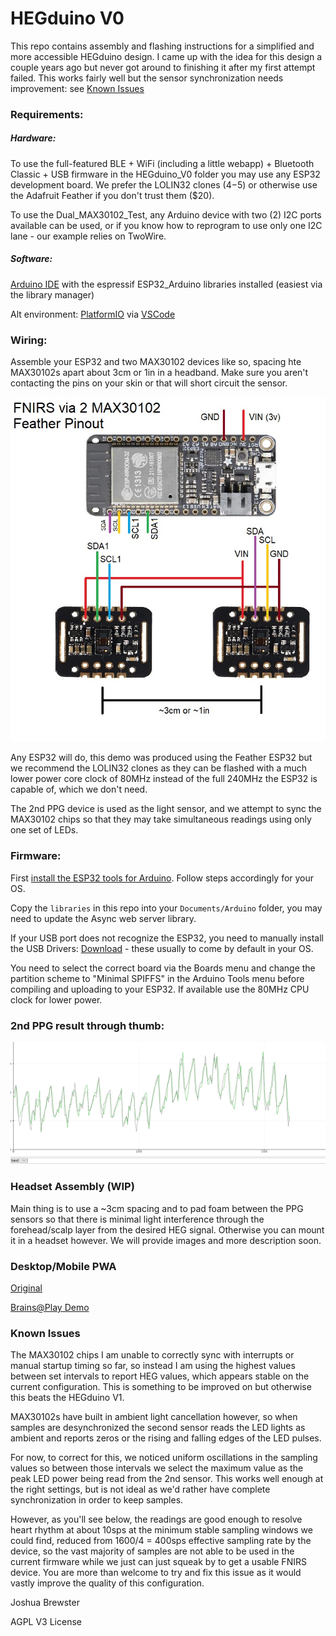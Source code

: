 # HEGduino V0

This repo contains assembly and flashing instructions for a simplified and more accessible HEGduino design. I came up with the idea for this design a couple years ago but never got around to finishing it after my first attempt failed. This works fairly well but the sensor synchronization needs improvement: see [Known Issues](#known-issues)

### Requirements:

##### Hardware:

To use the full-featured BLE + WiFi (including a little webapp) + Bluetooth Classic + USB firmware in the HEGduino_V0 folder you may use any ESP32 development board. We prefer the LOLIN32 clones ($4-$5) or otherwise use the Adafruit Feather if you don't trust them ($20).

To use the Dual_MAX30102_Test, any Arduino device with two (2) I2C ports available can be used, or if you know how to reprogram to use only one I2C lane - our example relies on TwoWire.

##### Software: 

[Arduino IDE](https://www.arduino.cc/en/Main/Software) with the espressif ESP32_Arduino libraries installed (easiest via the library manager)

Alt environment: [PlatformIO](https://platformio.org/) via [VSCode](https://code.visualstudio.com/)

### Wiring:

Assemble your ESP32 and two MAX30102 devices like so, spacing hte MAX30102s apart about 3cm or 1in in a headband. Make sure you aren't contacting the pins on your skin or that will short circuit the sensor.

![wiring](./wiring.jpg)

Any ESP32 will do, this demo was produced using the Feather ESP32 but we recommend the LOLIN32 clones as they can be flashed with a much lower power core clock of 80MHz instead of the full 240MHz the ESP32 is capable of, which we don't need.

The 2nd PPG device is used as the light sensor, and we attempt to sync the MAX30102 chips so that they may take simultaneous readings using only one set of LEDs. 

### Firmware: 

First [install the ESP32 tools for Arduino](https://docs.espressif.com/projects/arduino-esp32/en/latest/installing.html).
Follow steps accordingly for your OS. 

Copy the `libraries` in this repo into your `Documents/Arduino` folder, you may need to update the Async web server library.

If your USB port does not recognize the ESP32, you need to manually install the USB Drivers: [Download](https://www.silabs.com/products/development-tools/software/usb-to-uart-bridge-vcp-drivers) - these usually to come by default in your OS.

You need to select the correct board via the Boards menu and change the partition scheme to "Minimal SPIFFS" in the Arduino Tools menu before compiling and uploading to your ESP32. If available use the 80MHz CPU clock for lower power.

### 2nd PPG result through thumb:

![ppg2](./ppg2results.png)

### Headset Assembly (WIP)

Main thing is to use a ~3cm spacing and to pad foam between the PPG sensors so that there is minimal light interference through the forehead/scalp layer from the desired HEG signal. Otherwise you can mount it in a headset however. We will provide images and more description soon.

### Desktop/Mobile PWA

[Original](https://hegalomania.netlify.app)

[Brains@Play Demo](https://app.brainsatplay.com)

### Known Issues

The MAX30102 chips I am unable to correctly sync with interrupts or manual startup timing so far, so instead I am using the highest values between set intervals to report HEG values, which appears stable on the current configuration. This is something to be improved on but otherwise this beats the HEGduino V1.

MAX30102s have built in ambient light cancellation however, so when samples are desynchronized the second sensor reads the LED lights as ambient and reports zeros or the rising and falling edges of the LED pulses.

For now, to correct for this, we noticed uniform oscillations in the sampling values so between those intervals we select the maximum value as the peak LED power being read from the 2nd sensor. This works well enough at the right settings, but is not ideal as we'd rather have complete synchronization in order to keep samples. 

However, as you'll see below, the readings are good enough to resolve heart rhythm at about 10sps at the minimum stable sampling windows we could find, reduced from 1600/4 = 400sps effective sampling rate by the device, so the vast majority of samples are not able to be used in the current firmware while we just can just squeak by to get a usable FNIRS device. You are more than welcome to try and fix this issue as it would vastly improve the quality of this configuration.


Joshua Brewster

AGPL V3 License